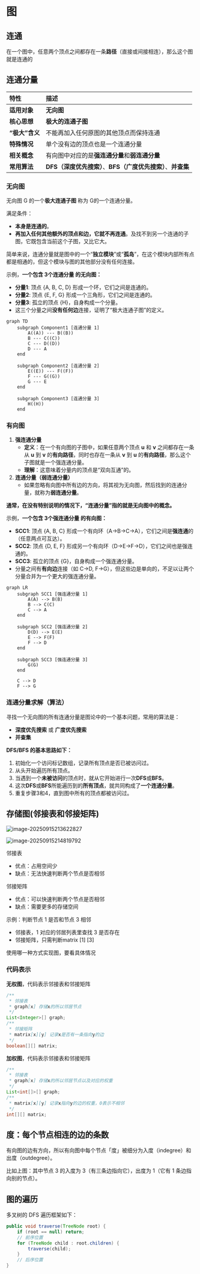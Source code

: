 # 图

## 连通

在一个图中，任意两个顶点之间都存在一条**路径**（直接或间接相连），那么这个图就是连通的

## 连通分量

| 特性           | 描述                                                         |
| :------------- | :----------------------------------------------------------- |
| **适用对象**   | **无向图**                                                   |
| **核心思想**   | **极大的连通子图**                                           |
| **“极大”含义** | 不能再加入任何原图的其他顶点而保持连通                       |
| **特殊情况**   | 单个没有边的顶点也是一个连通分量                             |
| **相关概念**   | 有向图中对应的是**强连通分量**和**弱连通分量**               |
| **常用算法**   | **DFS（深度优先搜索）**、**BFS（广度优先搜索）**、**并查集** |

### 无向图

无向图 G 的一个**极大连通子图** 称为 G的一个连通分量。

满足条件：

- **本身是连通的**。
- **再加入任何其他额外的顶点和边，它就不再连通**。及找不到另一个连通的子图，它既包含当前这个子图，又比它大。

简单来说，连通分量就是图中的一个“**独立模块**”或“**孤岛**”，在这个模块内部所有点都是相通的，但这个模块与图的其他部分没有任何连接。

示例，**一个包含 3个连通分量 的无向图：**

- **分量1**: 顶点 {A, B, C, D} 形成一个环，它们之间是连通的。
- **分量2**: 顶点 {E, F, G} 形成一个三角形，它们之间是连通的。
- **分量3**: 孤立的顶点 {H}，自身构成一个分量。
- 这三个分量之间**没有任何边**连接，证明了“极大连通子图”的定义。

```mermaid
graph TD
    subgraph Component1 [连通分量 1]
        A((A)) --- B((B))
        B --- C((C))
        C --- D((D))
        D --- A
    end

    subgraph Component2 [连通分量 2]
        E((E)) --- F((F))
        F --- G((G))
        G --- E
    end

    subgraph Component3 [连通分量 3]
        H((H))
    end
```

### 有向图

1. **强连通分量**
   - **定义**：在一个有向图的子图中，如果任意两个顶点 **u** 和 **v** 之间都存在一条从 **u** 到 **v** 的**有向路径**，同时也存在一条从 **v** 到 **u** 的**有向路径**，那么这个子图就是一个强连通分量。
   - **理解**：这意味着分量内的顶点是“双向互通”的。
2. **连通分量（弱连通分量）**
   - 如果忽略有向图中所有边的方向，将其视为无向图，然后找到的连通分量，就称为**弱连通分量**。

**通常，在没有特别说明的情况下，“连通分量”指的就是无向图中的概念。**

示例，**一个包含 3个强连通分量 的有向图：**

- **SCC1**: 顶点 {A, B, C} 形成一个有向环（A→B→C→A），它们之间是**强连通**的（任意两点可互达）。
- **SCC2**: 顶点 {D, E, F} 形成另一个有向环（D→E→F→D），它们之间也是强连通的。
- **SCC3**: 孤立的顶点 {G}，自身构成一个强连通分量。
- 分量之间有**有向边**连接（如 C→D, F→G），但这些边是单向的，不足以让两个分量合并为一个更大的强连通分量。

```mermaid
graph LR
    subgraph SCC1 [强连通分量 1]
        A(A) --> B(B)
        B --> C(C)
        C --> A
    end

    subgraph SCC2 [强连通分量 2]
        D(D) --> E(E)
        E --> F(F)
        F --> D
    end

    subgraph SCC3 [强连通分量 3]
        G(G)
    end

    C --> D
    F --> G
```



### 连通分量求解（算法）

寻找一个无向图的所有连通分量是图论中的一个基本问题，常用的算法是：

- **深度优先搜索** 或 **广度优先搜索**
- **并查集**

**DFS/BFS 的基本思路如下：**

1. 初始化一个访问标记数组，记录所有顶点是否已被访问过。
2. 从头开始遍历所有顶点。
3. 当遇到一个**未被访问**的顶点时，就从它开始进行一次**DFS**或**BFS**。
4. 这次**DFS**或**BFS**所能遍历到的**所有顶点**，就共同构成了**一个连通分量**。
5. 重复步骤3和4，直到图中所有的顶点都被访问过。

## 存储图(邻接表和邻接矩阵)

![image-20250915213622827](assets/image-20250915213622827.png)

![image-20250915214819792](assets/image-20250915214819792.png)

邻接表

- 优点：占用空间少
- 缺点：无法快速判断两个节点是否相邻

邻接矩阵

- 优点：可以快速判断两个节点是否相邻
- 缺点：需要更多的存储空间

示例：判断节点 1 是否和节点 3 相邻

- 邻接表，1 对应的邻居列表里查找 3 是否存在
- 邻接矩阵，只需判断matrix [1] [3]

使用哪一种方式实现图，要看具体情况

### 代码表示

**无权图**，代码表示邻接表和邻接矩阵

```java
/**
 * 邻接表
 * graph[x] 存储x的所以邻居节点
 */
List<Integer>[] graph;
/**
 * 邻接矩阵
 * matrix[x][y] 记录x是否有一条指向y的边
 */
boolean[][] matrix;
```

**加权图**，代码表示邻接表和邻接矩阵

```java
/**
 * 邻接表
 * graph[x] 存储x的所以邻居节点以及对应的权重
 */
List<int[]>[] graph;
/**
 * matrix[x][y] 记录x指向y的边的权重，0表示不相邻
 */
int[][] matrix;
```

## 度：每个节点相连的边的条数

有向图的边有方向，所以有向图中每个节点「度」被细分为入度（indegree）和出度（outdegree）。

比如上图：其中节点 3 的入度为 3（有三条边指向它），出度为 1（它有 1 条边指向别的节点）。

## 图的遍历

多叉树的 DFS 遍历框架如下：

```java
public void traverse(TreeNode root) {
    if (root == null) return;
    // 前序位置
    for (TreeNode child : root.children) {
        traverse(child);
    }
    // 后序位置
}
```

